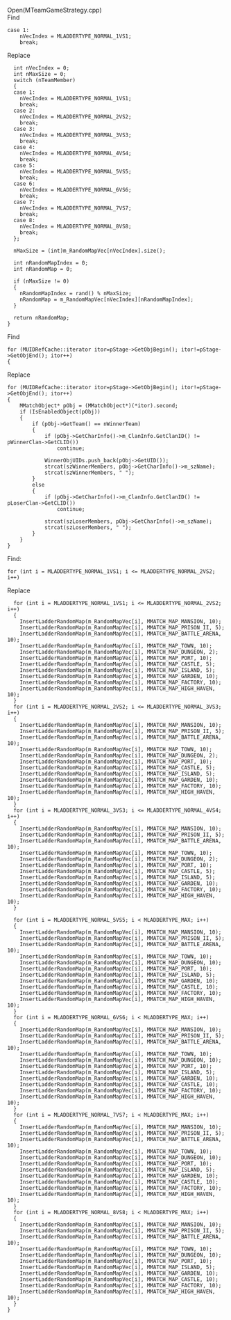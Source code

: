 Open(MTeamGameStrategy.cpp) <br>
Find <br>

	case 1:
		nVecIndex = MLADDERTYPE_NORMAL_1VS1;
		break;
    
Replace <br>

      int nVecIndex = 0;
      int nMaxSize = 0;
      switch (nTeamMember)
      {
      case 1:
        nVecIndex = MLADDERTYPE_NORMAL_1VS1;
        break;
      case 2:
        nVecIndex = MLADDERTYPE_NORMAL_2VS2;
        break;
      case 3:
        nVecIndex = MLADDERTYPE_NORMAL_3VS3;
        break;
      case 4:
        nVecIndex = MLADDERTYPE_NORMAL_4VS4;
        break;
      case 5:
        nVecIndex = MLADDERTYPE_NORMAL_5VS5;
        break;
      case 6:
        nVecIndex = MLADDERTYPE_NORMAL_6VS6;
        break;
      case 7:
        nVecIndex = MLADDERTYPE_NORMAL_7VS7;
        break;
      case 8:
        nVecIndex = MLADDERTYPE_NORMAL_8VS8;
        break;
      };

      nMaxSize = (int)m_RandomMapVec[nVecIndex].size();

      int nRandomMapIndex = 0;
      int nRandomMap = 0;

      if (nMaxSize != 0) 
      {
        nRandomMapIndex = rand() % nMaxSize;
        nRandomMap = m_RandomMapVec[nVecIndex][nRandomMapIndex];
      }

      return nRandomMap;
    }


Find <br>

	for (MUIDRefCache::iterator itor=pStage->GetObjBegin(); itor!=pStage->GetObjEnd(); itor++) 
	{
    
Replace <br>

	for (MUIDRefCache::iterator itor=pStage->GetObjBegin(); itor!=pStage->GetObjEnd(); itor++) 
	{
		MMatchObject* pObj = (MMatchObject*)(*itor).second;
		if (IsEnabledObject(pObj))
		{
			if (pObj->GetTeam() == nWinnerTeam)
			{
				if (pObj->GetCharInfo()->m_ClanInfo.GetClanID() != pWinnerClan->GetCLID())
					continue;

				WinnerObjUIDs.push_back(pObj->GetUID());
				strcat(szWinnerMembers, pObj->GetCharInfo()->m_szName);
				strcat(szWinnerMembers, " ");
			}
			else
			{
				if (pObj->GetCharInfo()->m_ClanInfo.GetClanID() != pLoserClan->GetCLID())
					continue;

				strcat(szLoserMembers, pObj->GetCharInfo()->m_szName);
				strcat(szLoserMembers, " ");
			}
		}
	}


Find: <br>

    for (int i = MLADDERTYPE_NORMAL_1VS1; i <= MLADDERTYPE_NORMAL_2VS2; i++)

Replace <br>

      for (int i = MLADDERTYPE_NORMAL_1VS1; i <= MLADDERTYPE_NORMAL_2VS2; i++)
      {
        InsertLadderRandomMap(m_RandomMapVec[i], MMATCH_MAP_MANSION, 10);
        InsertLadderRandomMap(m_RandomMapVec[i], MMATCH_MAP_PRISON_II, 5);
        InsertLadderRandomMap(m_RandomMapVec[i], MMATCH_MAP_BATTLE_ARENA, 10);
        InsertLadderRandomMap(m_RandomMapVec[i], MMATCH_MAP_TOWN, 10);
        InsertLadderRandomMap(m_RandomMapVec[i], MMATCH_MAP_DUNGEON, 2);
        InsertLadderRandomMap(m_RandomMapVec[i], MMATCH_MAP_PORT, 10);
        InsertLadderRandomMap(m_RandomMapVec[i], MMATCH_MAP_CASTLE, 5);
        InsertLadderRandomMap(m_RandomMapVec[i], MMATCH_MAP_ISLAND, 5);
        InsertLadderRandomMap(m_RandomMapVec[i], MMATCH_MAP_GARDEN, 10);
        InsertLadderRandomMap(m_RandomMapVec[i], MMATCH_MAP_FACTORY, 10);
        InsertLadderRandomMap(m_RandomMapVec[i], MMATCH_MAP_HIGH_HAVEN, 10);
      }
      for (int i = MLADDERTYPE_NORMAL_2VS2; i <= MLADDERTYPE_NORMAL_3VS3; i++)
      {
        InsertLadderRandomMap(m_RandomMapVec[i], MMATCH_MAP_MANSION, 10);
        InsertLadderRandomMap(m_RandomMapVec[i], MMATCH_MAP_PRISON_II, 5);
        InsertLadderRandomMap(m_RandomMapVec[i], MMATCH_MAP_BATTLE_ARENA, 10);
        InsertLadderRandomMap(m_RandomMapVec[i], MMATCH_MAP_TOWN, 10);
        InsertLadderRandomMap(m_RandomMapVec[i], MMATCH_MAP_DUNGEON, 2);
        InsertLadderRandomMap(m_RandomMapVec[i], MMATCH_MAP_PORT, 10);
        InsertLadderRandomMap(m_RandomMapVec[i], MMATCH_MAP_CASTLE, 5);
        InsertLadderRandomMap(m_RandomMapVec[i], MMATCH_MAP_ISLAND, 5);
        InsertLadderRandomMap(m_RandomMapVec[i], MMATCH_MAP_GARDEN, 10);
        InsertLadderRandomMap(m_RandomMapVec[i], MMATCH_MAP_FACTORY, 10);
        InsertLadderRandomMap(m_RandomMapVec[i], MMATCH_MAP_HIGH_HAVEN, 10);
      }
      for (int i = MLADDERTYPE_NORMAL_3VS3; i <= MLADDERTYPE_NORMAL_4VS4; i++)
      {
        InsertLadderRandomMap(m_RandomMapVec[i], MMATCH_MAP_MANSION, 10);
        InsertLadderRandomMap(m_RandomMapVec[i], MMATCH_MAP_PRISON_II, 5);
        InsertLadderRandomMap(m_RandomMapVec[i], MMATCH_MAP_BATTLE_ARENA, 10);
        InsertLadderRandomMap(m_RandomMapVec[i], MMATCH_MAP_TOWN, 10);
        InsertLadderRandomMap(m_RandomMapVec[i], MMATCH_MAP_DUNGEON, 2);
        InsertLadderRandomMap(m_RandomMapVec[i], MMATCH_MAP_PORT, 10);
        InsertLadderRandomMap(m_RandomMapVec[i], MMATCH_MAP_CASTLE, 5);
        InsertLadderRandomMap(m_RandomMapVec[i], MMATCH_MAP_ISLAND, 5);
        InsertLadderRandomMap(m_RandomMapVec[i], MMATCH_MAP_GARDEN, 10);
        InsertLadderRandomMap(m_RandomMapVec[i], MMATCH_MAP_FACTORY, 10);
        InsertLadderRandomMap(m_RandomMapVec[i], MMATCH_MAP_HIGH_HAVEN, 10);
      }

      for (int i = MLADDERTYPE_NORMAL_5VS5; i < MLADDERTYPE_MAX; i++)
      {
        InsertLadderRandomMap(m_RandomMapVec[i], MMATCH_MAP_MANSION, 10);
        InsertLadderRandomMap(m_RandomMapVec[i], MMATCH_MAP_PRISON_II, 5);
        InsertLadderRandomMap(m_RandomMapVec[i], MMATCH_MAP_BATTLE_ARENA, 10);
        InsertLadderRandomMap(m_RandomMapVec[i], MMATCH_MAP_TOWN, 10);
        InsertLadderRandomMap(m_RandomMapVec[i], MMATCH_MAP_DUNGEON, 10);
        InsertLadderRandomMap(m_RandomMapVec[i], MMATCH_MAP_PORT, 10);
        InsertLadderRandomMap(m_RandomMapVec[i], MMATCH_MAP_ISLAND, 5);
        InsertLadderRandomMap(m_RandomMapVec[i], MMATCH_MAP_GARDEN, 10);
        InsertLadderRandomMap(m_RandomMapVec[i], MMATCH_MAP_CASTLE, 10);
        InsertLadderRandomMap(m_RandomMapVec[i], MMATCH_MAP_FACTORY, 10);
        InsertLadderRandomMap(m_RandomMapVec[i], MMATCH_MAP_HIGH_HAVEN, 10);
      }
      for (int i = MLADDERTYPE_NORMAL_6VS6; i < MLADDERTYPE_MAX; i++)
      {
        InsertLadderRandomMap(m_RandomMapVec[i], MMATCH_MAP_MANSION, 10);
        InsertLadderRandomMap(m_RandomMapVec[i], MMATCH_MAP_PRISON_II, 5);
        InsertLadderRandomMap(m_RandomMapVec[i], MMATCH_MAP_BATTLE_ARENA, 10);
        InsertLadderRandomMap(m_RandomMapVec[i], MMATCH_MAP_TOWN, 10);
        InsertLadderRandomMap(m_RandomMapVec[i], MMATCH_MAP_DUNGEON, 10);
        InsertLadderRandomMap(m_RandomMapVec[i], MMATCH_MAP_PORT, 10);
        InsertLadderRandomMap(m_RandomMapVec[i], MMATCH_MAP_ISLAND, 5);
        InsertLadderRandomMap(m_RandomMapVec[i], MMATCH_MAP_GARDEN, 10);
        InsertLadderRandomMap(m_RandomMapVec[i], MMATCH_MAP_CASTLE, 10);
        InsertLadderRandomMap(m_RandomMapVec[i], MMATCH_MAP_FACTORY, 10);
        InsertLadderRandomMap(m_RandomMapVec[i], MMATCH_MAP_HIGH_HAVEN, 10);
      }
      for (int i = MLADDERTYPE_NORMAL_7VS7; i < MLADDERTYPE_MAX; i++)
      {
        InsertLadderRandomMap(m_RandomMapVec[i], MMATCH_MAP_MANSION, 10);
        InsertLadderRandomMap(m_RandomMapVec[i], MMATCH_MAP_PRISON_II, 5);
        InsertLadderRandomMap(m_RandomMapVec[i], MMATCH_MAP_BATTLE_ARENA, 10);
        InsertLadderRandomMap(m_RandomMapVec[i], MMATCH_MAP_TOWN, 10);
        InsertLadderRandomMap(m_RandomMapVec[i], MMATCH_MAP_DUNGEON, 10);
        InsertLadderRandomMap(m_RandomMapVec[i], MMATCH_MAP_PORT, 10);
        InsertLadderRandomMap(m_RandomMapVec[i], MMATCH_MAP_ISLAND, 5);
        InsertLadderRandomMap(m_RandomMapVec[i], MMATCH_MAP_GARDEN, 10);
        InsertLadderRandomMap(m_RandomMapVec[i], MMATCH_MAP_CASTLE, 10);
        InsertLadderRandomMap(m_RandomMapVec[i], MMATCH_MAP_FACTORY, 10);
        InsertLadderRandomMap(m_RandomMapVec[i], MMATCH_MAP_HIGH_HAVEN, 10);
      }
      for (int i = MLADDERTYPE_NORMAL_8VS8; i < MLADDERTYPE_MAX; i++)
      {
        InsertLadderRandomMap(m_RandomMapVec[i], MMATCH_MAP_MANSION, 10);
        InsertLadderRandomMap(m_RandomMapVec[i], MMATCH_MAP_PRISON_II, 5);
        InsertLadderRandomMap(m_RandomMapVec[i], MMATCH_MAP_BATTLE_ARENA, 10);
        InsertLadderRandomMap(m_RandomMapVec[i], MMATCH_MAP_TOWN, 10);
        InsertLadderRandomMap(m_RandomMapVec[i], MMATCH_MAP_DUNGEON, 10);
        InsertLadderRandomMap(m_RandomMapVec[i], MMATCH_MAP_PORT, 10);
        InsertLadderRandomMap(m_RandomMapVec[i], MMATCH_MAP_ISLAND, 5);
        InsertLadderRandomMap(m_RandomMapVec[i], MMATCH_MAP_GARDEN, 10);
        InsertLadderRandomMap(m_RandomMapVec[i], MMATCH_MAP_CASTLE, 10);
        InsertLadderRandomMap(m_RandomMapVec[i], MMATCH_MAP_FACTORY, 10);
        InsertLadderRandomMap(m_RandomMapVec[i], MMATCH_MAP_HIGH_HAVEN, 10);
      }
    }














